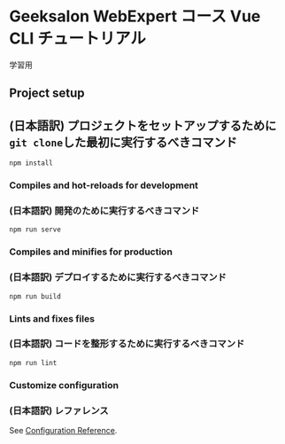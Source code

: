 # Geeksalon WebExpert コース Vue CLI チュートリアル

学習用

## Project setup

## (日本語訳) プロジェクトをセットアップするために`git clone`した最初に実行するべきコマンド

```
npm install
```

### Compiles and hot-reloads for development

### (日本語訳) 開発のために実行するべきコマンド

```
npm run serve
```

### Compiles and minifies for production

### (日本語訳) デプロイするために実行するべきコマンド

```
npm run build
```

### Lints and fixes files

### (日本語訳) コードを整形するために実行するべきコマンド

```
npm run lint
```

### Customize configuration

### (日本語訳) レファレンス

See [Configuration Reference](https://cli.vuejs.org/config/).
